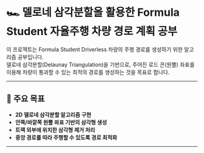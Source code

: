 # 🏎️ 델로네 삼각분할을 활용한 Formula Student 자율주행 차량 경로 계획 공부

이 프로젝트는 Formula Student Driverless 차량의 주행 경로를 생성하기 위한 알고리즘 공부입니다.  
델로네 삼각분할(Delaunay Triangulation)을 기반으로, 주어진 로드 콘(원뿔) 좌표를 이용해 차량이 통과할 수 있는 최적의 경로를 생성하는 것을 목표로 합니다.

---

## 📌 주요 목표

- **2D 델로네 삼각분할 알고리즘 구현**
- **안쪽/바깥쪽 원뿔 좌표 기반의 삼각형 생성**
- **트랙 외부에 위치한 삼각형 제거 처리**
- **중앙 경로를 따라 주행할 수 있도록 경로 최적화**

---
